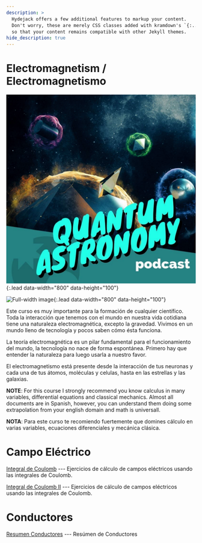 ```yaml
---
description: >
  Hydejack offers a few additional features to markup your content.
  Don't worry, these are merely CSS classes added with kramdown's `{:...}` syntax,
  so that your content remains compatible with other Jekyll themes.
hide_description: true
---
```


# Electromagnetism / Electromagnetismo

![Full-width image](/assets/img/blog/quantum.jpg){:.lead data-width="800" data-height="100"}

![Full-width image](https://www.google.com/search?biw=1604&bih=836&tbm=isch&sa=1&ei=hc1CXYeVFsrC5OUP5oqVoAE&q=solar+flare&oq=solar+flare&gs_l=img.3..0l10.46020.47881..48009...0.0..0.49.487.11......0....1..gws-wiz-img.......35i39j0i67.ZvKvL7TGswg&ved=0ahUKEwjH64CkyeHjAhVKIbkGHWZFBRQQ4dUDCAY&uact=5#imgdii=L8wx6oADKBK3NM:&imgrc=4J0ODiStlw9cMM:){:.lead data-width="800" data-height="100"}


Este curso es muy importante para la formación de cualquier científico. Toda la interacción que tenemos con el mundo en nuestra vida cotidiana tiene una naturaleza electromagnética, excepto la gravedad. Vivimos en un mundo lleno de tecnología y pocos saben cómo ésta funciona. 

La teoría electromagnética es un pilar fundamental para el funcionamiento del mundo, la tecnología no nace de forma espontánea. Primero hay que entender la naturaleza para luego usarla a nuestro favor.

El electromagnetismo está presente desde la interacción de  tus neuronas y cada una de tus átomos, moléculas y celulas, hasta en  las estrellas y las galaxias.

**NOTE**: For this course I strongly recommend you know calculus in many variables, differential equations and classical mechanics. Almost all documents are in Spanish, however,  you can understand them doing some extrapolation from your english domain and math is universall.

**NOTA**: Para este curso te recomiendo fuertemente que domines cálculo en varias variables, ecuaciones diferenciales y mecánica clásica.


# Campo Eléctrico

[Integral de Coulomb](https://drive.google.com/file/d/1GmAe1T22fhpqSTj7wvUJ4z1xTXDTTE-G/view?usp=sharing) --- Ejercicios de cálculo de campos eléctricos usando las integrales de Coulomb. 


[Integral de Coulomb II](https://drive.google.com/file/d/1haepUHjz8HykGV6yeCnlq4WimNsVom1N/view?usp=sharing)  ---  Ejercicios de cálculo de campos eléctricos usando las integrales de Coulomb. 

# Conductores

[Resumen Conductores](https://drive.google.com/file/d/1DuYSy9pLAqzWt6TZRZRVi_GWwJhhno8t/view?usp=sharing) --- Resúmen de Conductores

